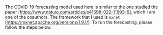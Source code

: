 The COVID-19 forecasting model used here is similar to the one studied the paper [https://www.nature.com/articles/s41598-022-11693-9], which I am one of the coauthors.
The framework that I used is ```mxnet``` [https://mxnet.apache.org/versions/1.9.1/]. To run the forecasting, please follow the steps below.
